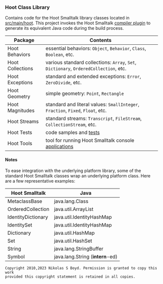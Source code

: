 ### Hoot Class Library

Contains code for the Hoot Smalltalk library classes located in [src/main/hoot](src/main/hoot).
This project invokes the Hoot Smalltalk [compiler plugin][hoot-maven-plugin] to generate its equivalent Java code during
the build process.

| **Package** | **Contents** |
| ----------- | ------------ |
| Hoot Behaviors   | essential behaviors: `Object`, `Behavior`, `Class`, `Boolean`, etc. |
| Hoot Collections | various standard collections: `Array`, `Set`, `Dictionary`, `OrderedCollection`, etc. |
| Hoot Exceptions  | standard and extended exceptions: `Error`, `ZeroDivide`, etc. |
| Hoot Geometry    | simple geometry: `Point`, `Rectangle` |
| Hoot Magnitudes  | standard and literal values: `SmallInteger`, `Fraction`, `Fixed`, `Float`, etc. |
| Hoot Streams     | standard streams: `Transcript`, `FileStream`, `CollectionStream`, etc. |
| Hoot Tests       | code samples and [tests](../hoot-design/tests.md#test-framework) |
| Hoot Tools       | tool for running Hoot Smalltalk console [applications][console-apps] |

#### Notes

To ease integration with the underlying platform library, some of the standard Hoot Smalltalk classes wrap an underlying
platform class. Here are a few representative examples:

| **Hoot Smalltalk** | **Java** |
| -------- | -------- |
| MetaclassBase      | java.lang.Class |
| OrderedCollection  | java.util.ArrayList |
| IdentityDictionary | java.util.IdentityHashMap |
| IdentitySet        | java.util.IdentityHashMap |
| Dictionary         | java.util.HashMap |
| Set    | java.util.HashSet |
| String | java.lang.StringBuffer |
| Symbol | java.lang.String (**intern**-ed) |


```
Copyright 2010,2023 Nikolas S Boyd. Permission is granted to copy this work 
provided this copyright statement is retained in all copies.
```

[hoot-maven-plugin]: ../hoot-maven-plugin/README.md#hoot-maven-plugin
[tests]: ../hoot-design/tests.md#test-framework
[console-apps]: ../hoot-design/tests.md#running-applications

